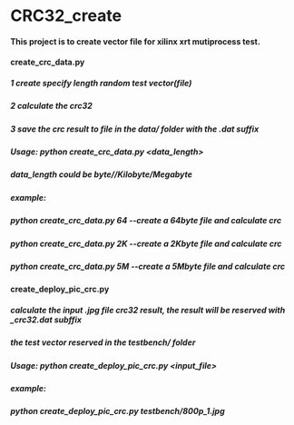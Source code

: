 # CRC32_create

#### This project is to create vector file for xilinx xrt mutiprocess test.

#### create_crc_data.py
##### 1 create specify length random test vector(file)
##### 2 calculate the crc32
##### 3 save the crc result to file in the data/ folder with the .dat suffix
##### Usage: python create_crc_data.py <data_length>
##### data_length could be byte//Kilobyte/Megabyte
##### example:
##### python create_crc_data.py 64    --create a 64byte file and calculate crc
##### python create_crc_data.py 2K    --create a 2Kbyte file and calculate crc
##### python create_crc_data.py 5M    --create a 5Mbyte file and calculate crc

#### create_deploy_pic_crc.py
##### calculate the input .jpg file crc32 result, the result will be reserved with _crc32.dat subffix
##### the test vector reserved in the testbench/ folder
##### Usage: python create_deploy_pic_crc.py <input_file>
##### example:
##### python create_deploy_pic_crc.py testbench/800p_1.jpg
